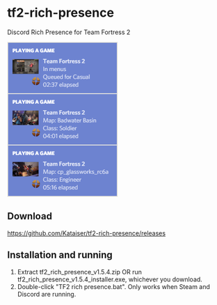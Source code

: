 # tf2-rich-presence
Discord Rich Presence for Team Fortress 2

![Preview image](preview.png)

## Download
https://github.com/Kataiser/tf2-rich-presence/releases
## Installation and running
1. Extract tf2_rich_presence_v1.5.4.zip OR run tf2_rich_presence_v1.5.4_installer.exe, whichever you download.
2. Double-click "TF2 rich presence.bat". Only works when Steam and Discord are running.